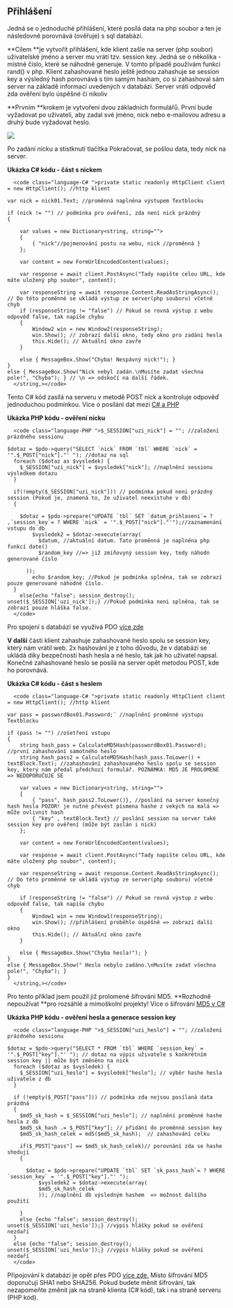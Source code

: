 ## Přihlášení

Jedná se o jednoduché přihlášení, které posílá data na php soubor a ten je následovně porovnává (ověřuje) s sql databází.

**Cílem **je vytvořit přihlášení, kde klient zašle na server (php soubor) uživatelské jméno a server mu vrátí tzv. session key. Jedná se o několika - místné číslo, které se náhodně generuje. V tomto případě používám funkci rand() v php. Klient zahashované heslo ještě jednou zahashuje se session key a výsledný hash porovnává s tím samým hasham, co si zahashoval sám server na základě informací uvedených v databázi. Server vrátí odpověď zda ověření bylo úspěšné či nikoliv

**Prvním **krokem je vytvoření dvou základních formulářů. První bude vyžadovat po uživateli, aby zadal své jméno, nick nebo e-mailovou adresu a druhý bude vyžadovat heslo.

![](images/login-csharp.png)  

Po zadání nicku a stistknutí tlačítka Pokračovat, se pošlou data, tedy nick na server.

**Ukázka C# kódu - část s nickem**

      <code class="language-C# ">private static readonly HttpClient client = new HttpClient(); //http klient  

    var nick = nick01.Text; //proměnná naplněna výstupem Textblocku

    if (nick != "") // podmínka pro ověření, zda není nick prázdný
    {

        var values = new Dictionary<string, string="">
        {
            { "nick"//pojmenování postu na webu, nick //proměnná }
        };

        var content = new FormUrlEncodedContent(values);

        var response = await client.PostAsync("Tady napište celou URL, kde máte uložený php soubor", content);

        var responseString = await response.Content.ReadAsStringAsync(); // Do této proměnné se ukládá výstup ze server(php souboru) včetně chyb
        if (responseString != "false") // Pokud se rovná výstup z webu odpověď false, tak napíše chybu
        {
            Window2 win = new Window2(responseString);
            win.Show(); // zobrazí další okno, tedy okno pro zadání hesla
            this.Hide(); // Aktuální okno zavře
        }

        else { MessageBox.Show("Chyba! Nespávný nick!"); }
    }
    else { MessageBox.Show("Nick nebyl zadán.\nMusíte zadat všechna pole!", "Chyba"); } // \n => odskočí na další řádek.
      </string,></code>

Tento C# kód zasílá na serveru v metodě POST nick a kontroluje odpověď jednoduchou podmínkou. Více o posílání dat mezi [C# a PHP](http://stackoverflow.com/questions/19189992/c-sharp-sending-data-to-php-url )

**Ukázka PHP kódu - ověření nicku**

      <code class="language-PHP ">$_SESSION["uzi_nick"] = ""; //založení prázdného sessionu

    $dotaz = $pdo->query("SELECT `nick` FROM `tbl` WHERE `nick` = '".$_POST["nick"]."' "); //dotaz na sql      
      foreach ($dotaz as $vysledek) {
        $_SESSION["uzi_nick"] = $vysledek["nick"]; //naplnění sessionu výsledkem dotazu
      }  

      if(!empty($_SESSION["uzi_nick"])) // podmínka pokud neni prázdný session (Pokud je, znamená to, že uživatel neexistuhe v db)
      {       

        $dotaz = $pdo->prepare("UPDATE `tbl` SET `datum_prihlaseni`= ? ,`session_key`= ? WHERE `nick` = '".$_POST["nick"]."'");//zaznamenání vstupu do db
            $vysledek2 = $dotaz->execute(array(
              $datum, //aktuální datum. Tato proměnná je naplněna php funkcí date()
              $random_key //=> již zmiňovyný session key, tedy náhodn generované číslo

          ));
            echo $random_key; //Pokud je podmínka splněna, tak se zobrazí pouze generované náhodné číslo.
      }
        else{echo "false"; session_destroy(); unset($_SESSION['uzi_nick']);} //Pokud podmínka neni splněna, tak se zobrazí pouze hláška false. 
      </code>

Pro spojení s databází se využívá PDO [více zde](http://jecas.cz/pdo) 

**V další** části klient zahashuje zahashované heslo spolu se session key, který nám vrátil web. 2x hashování je z toho důvodu, že v databázi se ukládá díky bezpečnosti hash hesla a né heslo, tak jak ho uživatel napsal. Konečné zahashované heslo se posílá na server opět metodou POST, kde ho porovnává.

**Ukázka C# kódu - část s heslem**

      <code class="language-C# ">private static readonly HttpClient client = new HttpClient(); //http klient

    var pass = passwordBox01.Password;¨ //naplnění proměnné výstupu Textblocku

    if (pass != "") //ošetření vstupu
    {
        string hash_pass = CalculateMD5Hash(passwordBox01.Password); //první zahashování samotného heslo
        string hash_pass2 = CalculateMD5Hash(hash_pass.ToLower() + textBlock.Text); //zahashování zahashovaného heslo spolu se session key, který nám předal předchozí formulář. POZNÁMKA: MD5 JE PROLOMENÉ => NEDOPORUČUJE SE

        var values = new Dictionary<string, string="">
        {
            { "pass", hash_pass2.ToLower()}, //poslání na server konečný hash hesla POZOR! je nutné převést písmena hashe z vekých na malá => může ovlivnit hash
            { "key" , textBlock.Text} // poslání session na server také session key pro ověření (může být zaslán i nick)
        };

        var content = new FormUrlEncodedContent(values);

        var response = await client.PostAsync("Tady napište celou URL, kde máte uložený php soubor", content);

        var responseString = await response.Content.ReadAsStringAsync(); // Do této proměnné se ukládá výstup ze server(php souboru) včetně chyb

        if (responseString != "false") // Pokud se rovná výstup z webu odpověď false, tak napíše chybu
        {
            Window1 win = new Window1(responseString);
            win.Show(); //přihlášení proběhlo úspěšně => zobrazí další okno 
            this.Hide(); // Aktuální okno zavře
        }

        else { MessageBox.Show("Chyba hesla!"); }
    }
    else { MessageBox.Show(" Heslo nebylo zadáno.\nMusíte zadat všechna pole!", "Chyba"); }
    }
      </string,></code>

Pro tento příklad jsem použil již prolomené šífrování MD5. **Rozhodně nepoužívat **pro rozsáhlé a mimoškolní projekty! Více o šifrování [MD5 v C#](https://blogs.msdn.microsoft.com/csharpfaq/2006/10/09/how-do-i-calculate-a-md5-hash-from-a-string/)

**Ukázka PHP kódu - ověření hesla a generace session key**

      <code class="language-PHP ">$_SESSION["uzi_heslo"] = ""; //založení prázdného sessionu

    $dotaz = $pdo->query("SELECT * FROM `tbl` WHERE `session_key` = '".$_POST["key"]."' "); // dotaz na výpis uživatele s konkrétním session key || může být změněno na nick       
      foreach ($dotaz as $vysledek) {
        $_SESSION["uzi_heslo"] = $vysledek["heslo"]; // výběr hashe hesla uživatele z db
      }

      if (!empty($_POST["pass"])) // podmínka zda nejsou posílaná data prázdná 
      {
        $md5_sk_hash = $_SESSION["uzi_heslo"]; // naplnění proměnné hashe hesla z db 
        $md5_sk_hash .= $_POST["key"]; // přidání do proměnné session key
        $md5_sk_hash_celek = md5($md5_sk_hash);  // zahashování celku 

        if($_POST["pass"] == $md5_sk_hash_celek)// porovnání zda se hashe shodují
        {

          $dotaz = $pdo->prepare("UPDATE `tbl` SET `sk_pass_hash`= ? WHERE `session_key` = '".$_POST["key"]."' "); 
              $vysledek2 = $dotaz->execute(array(
              $md5_sk_hash_celek               
              )); //naplnění db výsledným hashem  => možnost dalšího použití

        }
        else {echo "false"; session_destroy(); unset($_SESSION['uzi_heslo']);} //výpis hlášky pokud se ověření nezdaří
      }
      else {echo "false"; session_destroy(); unset($_SESSION['uzi_heslo']);} //výpis hlášky pokud se ověření nezdaří  
      </code>

Připojování k databázi je opět přes PDO [více zde.](http://jecas.cz/pdo) Místo šifrování MD5 doporučuji SHA1 nebo SHA256. Pokud budete měnit šifrování, tak nezapomeňte změnit jak na straně klienta (C# kód), tak i na straně serveru (PHP kód).

	